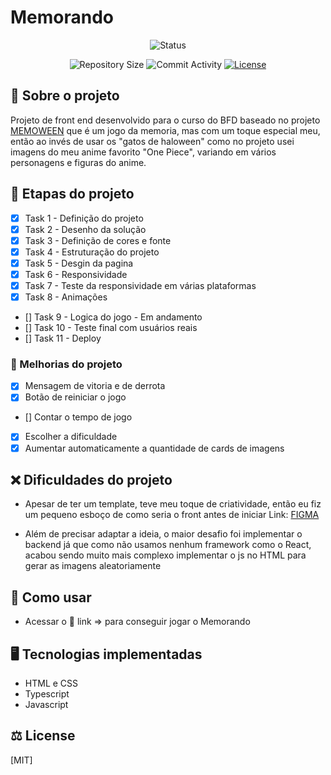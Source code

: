 # Memorando

<p align="center">
  <img
    src="https://img.shields.io/badge/Status-Concluido-green?style=flat-square"
    alt="Status"
  />
</p>

<p align="center">
  <img
    src="https://img.shields.io/github/repo-size/thaispaes/Memorando"
    alt="Repository Size"
  />
  <img
    src="https://img.shields.io/github/commit-activity/t/thaispaes/Memorando?style=flat&logo=github"
    alt="Commit Activity"
  />
  <a href="LICENSE.md"
    ><img
      src="https://img.shields.io/github/license/thaispaes/Memorando"
      alt="License"
  /></a>
</p>


## 🚀 Sobre o projeto

Projeto de front end desenvolvido para o curso do BFD baseado no projeto <a href=" https://www.figma.com/design/Yb9IBH56g7T1hdIyZ3BMNO/Desafios---CodeLab?node-id=286014-1329&t=PnbVyvhBAcexIN11-0 - MEMOWEEN"> MEMOWEEN</a> que é um jogo da memoria, mas com um toque especial meu, então ao invés de usar os "gatos de haloween" como no projeto usei imagens do meu anime favorito "One Piece", variando em vários personagens e figuras do anime.

## 📌 Etapas do projeto

- [x] Task 1 - Definição do projeto
- [x] Task 2 - Desenho da solução 
- [x] Task 3 - Definição de cores e fonte
- [x] Task 4 - Estruturação do projeto
- [x] Task 5 - Desgin da pagina
- [x] Task 6 - Responsividade
- [X] Task 7 - Teste da responsividade em várias plataformas
- [X] Task 8 - Animações
- [] Task 9 - Logica do jogo - Em andamento 
- [] Task 10 - Teste final com usuários reais
- [] Task 11 - Deploy

### 📌 Melhorias do projeto

- [X] Mensagem de vitoria e de derrota
- [X] Botão de reiniciar o jogo 
- [] Contar o tempo de jogo
- [X] Escolher a dificuldade
- [X] Aumentar automaticamente a quantidade de cards de imagens

## ❌ Dificuldades do projeto

- Apesar de ter um template, teve meu toque de criatividade, então eu fiz um pequeno esboço de como seria o front antes de iniciar Link: <a href="https://www.figma.com/design/GAD0OVuLu5yzpuJFn6dZv5/Projeto-Memorando?node-id=0-1&t=8BHSeXJzAXnOuZFg-1">FIGMA</a>

- Além de precisar adaptar a ideia, o maior desafio foi implementar o backend já que como não usamos nenhum framework como o React, acabou sendo muito mais complexo implementar o js no HTML para gerar as imagens aleatoriamente


## 🔧 Como usar

- Acessar o 🔗 link => para conseguir jogar o Memorando

## 🖥️ Tecnologias implementadas

- HTML e CSS
- Typescript
- Javascript


## ⚖️ License

[MIT]